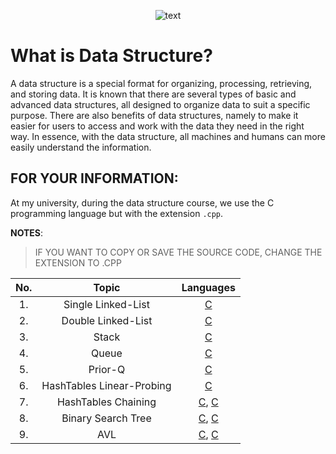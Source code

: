<p align="center">
  <img src="https://user-images.githubusercontent.com/70703371/175765833-43968224-bbff-400f-a71d-76257ec3887c.png" alt="text" />
</p>

# What is Data Structure?

A data structure is a special format for organizing, processing, retrieving, and storing data. It is known that there are several types of basic and advanced data structures, all designed to organize data to suit a specific purpose. There are also benefits of data structures, namely to make it easier for users to access and work with the data they need in the right way. In essence, with the data structure, all machines and humans can more easily understand the information.

## FOR YOUR INFORMATION:

At my university, during the data structure course, we use the C programming language but with the extension `.cpp`.

**NOTES**: 
> IF YOU WANT TO COPY OR SAVE THE SOURCE CODE, CHANGE THE EXTENSION TO .CPP 

|No.|Topic|Languages|
|:-:|:---:|:-------:|
|1.|Single Linked-List|[C](https://github.com/jon-brandy/data-structure/blob/62e9eae110fb273748d0d03135b4ecd18f9b4804/Source-Code/linked-list.cpp)|
|2.|Double Linked-List|[C](https://github.com/jon-brandy/data-structure/blob/62e9eae110fb273748d0d03135b4ecd18f9b4804/Source-Code/double-linked-list.cpp)|
|3.|Stack|[C](https://github.com/jon-brandy/data-structure/blob/62e9eae110fb273748d0d03135b4ecd18f9b4804/Source-Code/stack-queue.cpp)|
|4.|Queue|[C]()|
|5.|Prior-Q|[C](https://github.com/jon-brandy/data-structure/blob/62e9eae110fb273748d0d03135b4ecd18f9b4804/Source-Code/prior-queue.cpp)|
|6.|HashTables Linear-Probing|[C](https://github.com/jon-brandy/data-structure/blob/62e9eae110fb273748d0d03135b4ecd18f9b4804/Source-Code/hashtables-linear-probing.cpp)|
|7.|HashTables Chaining|[C](https://github.com/jon-brandy/data-structure/blob/62e9eae110fb273748d0d03135b4ecd18f9b4804/Source-Code/hashChaining.cpp), [C](https://github.com/jon-brandy/data-structure/blob/e0f9754a14e2eeaf41ace8ff31d146cb3b869f72/Source-Code/another-chain.cpp)|
|8.|Binary Search Tree|[C](https://github.com/jon-brandy/data-structure/blob/e0f9754a14e2eeaf41ace8ff31d146cb3b869f72/Source-Code/binarySearchTree.cpp), [C](https://github.com/jon-brandy/data-structure/blob/e0f9754a14e2eeaf41ace8ff31d146cb3b869f72/Source-Code/another-bst.cpp)|
|9.|AVL|[C](https://github.com/jon-brandy/data-structure/blob/d0f457c0ff83662a309db9debf7075aa7a50ade1/Source-Code/avlBener.cpp), [C](https://github.com/jon-brandy/data-structure/blob/f317a4ff4a12981d9122c06edf1c4ba2561b74f3/Source-Code/quiz-2.cpp)|

